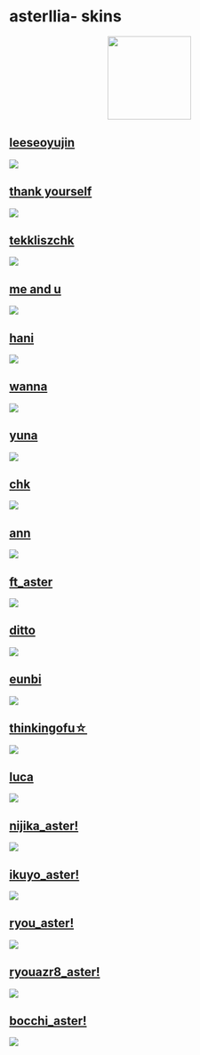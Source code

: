 # asterllia- skins
<p align="center">
<a href="https://osu.ppy.sh/users/9456733">
  <img src="https://a.ppy.sh/9456733"  
       width="150"
       height="150"></a>
  
## [leeseoyujin](https://ameliayuri.s-ul.eu/cUpjKKaz)
  [![](https://i.imgur.com/cygPAXa.png)](https://ameliayuri.s-ul.eu/cUpjKKaz)

## [thank yourself](https://ameliayuri.s-ul.eu/wC7VjQZD)
  [![](https://i.imgur.com/n04i9J6.png)](https://ameliayuri.s-ul.eu/wC7VjQZD)


## [tekkliszchk](https://ameliayuri.s-ul.eu/BF4dS8ql)
  [![](https://i.imgur.com/vV9BJv7.png)](https://ameliayuri.s-ul.eu/NH4MoJvZ)


## [me and u](https://ameliayuri.s-ul.eu/NH4MoJvZ)
  [![](https://i.imgur.com/wLHoBx7.png)](https://ameliayuri.s-ul.eu/NH4MoJvZ)  


## [hani](https://ameliayuri.s-ul.eu/y3Xx5bhB)
  [![](https://i.imgur.com/yt5SIns.png)](https://ameliayuri.s-ul.eu/y3Xx5bhB)  


## [wanna](https://ameliayuri.s-ul.eu/I8QkafGQ)
  [![](https://i.imgur.com/m4cSnfe.png)](https://ameliayuri.s-ul.eu/I8QkafGQ)


## [yuna](https://ameliayuri.s-ul.eu/7oXetAGc)
  [![](https://i.imgur.com/Mei34qa.png)](https://ameliayuri.s-ul.eu/7oXetAGc)


## [chk](https://ameliayuri.s-ul.eu/GieoAgWr)
  [![](https://i.imgur.com/eg1OFsJ.png)](https://ameliayuri.s-ul.eu/GieoAgWr)


## [ann](https://ameliayuri.s-ul.eu/KrKDzyBT)
  [![](https://i.imgur.com/YnMJlis.png)](https://ameliayuri.s-ul.eu/KrKDzyBT)


## [ft_aster](https://ameliayuri.s-ul.eu/uPybnMNo)
  [![](https://i.imgur.com/5wkt1yW.png)](https://ameliayuri.s-ul.eu/uPybnMNo)
  

## [ditto](https://ameliayuri.s-ul.eu/yn2X8u7i)
  [![](https://i.imgur.com/AcyTkzy.png)](https://ameliayuri.s-ul.eu/yn2X8u7i)


## [eunbi](https://ameliayuri.s-ul.eu/FIAx5zoQ)
  [![](https://i.imgur.com/sGEE4p6.png)](https://ameliayuri.s-ul.eu/FIAx5zoQ)


## [thinkingofu☆](https://ameliayuri.s-ul.eu/L1wvKonz)
  [![](https://i.imgur.com/C3pFXHG.png)](https://ameliayuri.s-ul.eu/L1wvKonz)


## [luca](https://waa.ai/fL9N)
[![](https://i.imgur.com/VX9OvSJ.png)](https://waa.ai/fL9N)
  
  
## [nijika_aster!](https://github.com/rudj-skinhub/woal/raw/tyfh/asterllia/%E2%9C%A6%20-%20asterllia%20-%20nijika!.osk)
[![](https://i.imgur.com/dSgmIlD.png)](https://github.com/rudj-skinhub/woal/raw/tyfh/asterllia/%E2%9C%A6%20-%20asterllia%20-%20nijika!.osk)

## [ikuyo_aster!](https://github.com/rudj-skinhub/woal/raw/tyfh/asterllia/%E2%9C%A6%20-%20asterllia%20-%20ikuyo!.osk)
[![](https://i.imgur.com/eYquBk6.png)](https://github.com/rudj-skinhub/woal/raw/tyfh/asterllia/%E2%9C%A6%20-%20asterllia%20-%20ikuyo!.osk)

## [ryou_aster!](https://github.com/rudj-skinhub/woal/raw/tyfh/asterllia/%E2%9C%A6%20-%20asterllia%20-%20ryou!.osk)
[![](https://i.imgur.com/Gl6wQch.png)](https://github.com/rudj-skinhub/woal/raw/tyfh/asterllia/%E2%9C%A6%20-%20asterllia%20-%20ryou!.osk)

## [ryouazr8_aster!](https://github.com/rudj-skinhub/woal/raw/tyfh/asterllia/%E2%9C%A6%20-%20asterllia%20-%20ryou!%20-%20azr8.osk)
[![](https://i.imgur.com/0xIpuK8.png)](https://github.com/rudj-skinhub/woal/raw/tyfh/asterllia/%E2%9C%A6%20-%20asterllia%20-%20ryou!%20-%20azr8.osk)


## [bocchi_aster!](https://github.com/rudj-skinhub/woal/raw/tyfh/asterllia/bocchi_aster!.osk)
[![](https://i.imgur.com/RrmJyOr.jpg)](https://github.com/rudj-skinhub/woal/raw/tyfh/asterllia/bocchi_aster!.osk)

